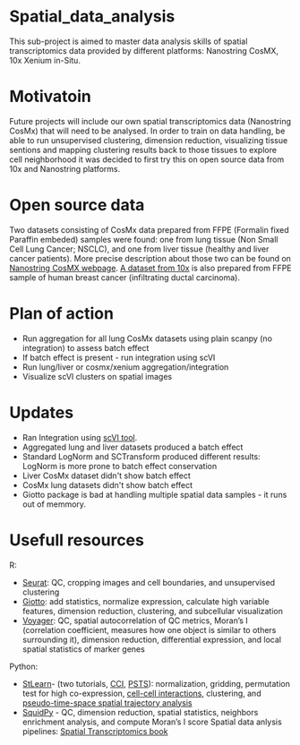 # Spatial_data_analysis
This sub-project is aimed to master data analysis skills of spatial transcriptomics data provided by different platforms: Nanostring CosMX, 10x Xenium in-Situ. 
# Motivatoin 
Future projects will include our own spatial transcriptomics data (Nanostring CosMx) that will need to be analysed. In order to train on data handling, be able to run unsupervised clustering, dimension reduction, visualizing tissue sentions and mapping clustering results back to those tissues to explore cell neighborhood it was decided to first try this on open source data from 10x and Nanostring platforms. 
# Open source data 
Two datasets consisting of CosMx data prepared from FFPE (Formalin fixed Paraffin embeded) samples were found: one from lung tissue (Non Small Cell Lung Cancer; NSCLC), and one from liver tissue (healthy and liver cancer patients). More precise description about those two can be found on [Nanostring CosMX webpage](https://nanostring.com/products/cosmx-spatial-molecular-imager/ffpe-dataset/). [A dataset from 10x](https://www.10xgenomics.com/resources/datasets/xenium-ffpe-human-breast-with-custom-add-on-panel-1-standard) is also prepared from FFPE sample of human breast cancer (infiltrating ductal carcinoma). 
# Plan of action
- Run aggregation for all lung CosMx datasets using plain scanpy (no integration) to assess batch effect
- If batch effect is present - run integration using scVI
- Run lung/liver or cosmx/xenium aggregation/integration
- Visualize scVI clusters on spatial images
# Updates 
- Ran Integration using [scVI tool](https://docs.scvi-tools.org/en/stable/index.html).
- Aggregated lung and liver datasets produced a batch effect
- Standard LogNorm and SCTransform produced different results: LogNorm is more prone to batch effect conservation
- Liver CosMx dataset didn't show batch effect
- CosMx lung datasets didn't show batch effect
- Giotto package is bad at handling multiple spatial data samples - it runs out of memmory. 
# Usefull resources 
R: 
- [Seurat](https://satijalab.org/seurat/articles/spatial_vignette_2.html#mouse-brain-10x-genomics-xenium-in-situ): QC, cropping images and cell boundaries, and unsupervised clustering
- [Giotto](https://giottosuite.readthedocs.io/en/latest/subsections/datasets/xenium_breast_cancer.html): add statistics, normalize expression, calculate high variable features, dimension reduction, clustering, and subcellular visualization
- [Voyager](https://pachterlab.github.io/voyager/articles/vig5_xenium.html): QC, spatial autocorrelation of QC metrics, Moran’s I (correlation coefficient, measures how one object is similar to others surrounding it), dimension reduction, differential expression, and local spatial statistics of marker genes 

Python: 
- [StLearn](https://stlearn.readthedocs.io/en/latest/index.html)- (two tutorials, [CCI](https://stlearn.readthedocs.io/en/latest/tutorials/Xenium_CCI.html), [PSTS](https://stlearn.readthedocs.io/en/latest/tutorials/Xenium_PSTS.html)): normalization, gridding, permutation test for high co-expression, [cell-cell interactions](https://stlearn.readthedocs.io/en/latest/tutorials/Xenium_CCI.html), clustering, and [pseudo-time-space spatial trajectory analysis](https://stlearn.readthedocs.io/en/latest/tutorials/Xenium_PSTS.html)
- [SquidPy](https://squidpy.readthedocs.io/en/latest/external_tutorials/tutorial_xenium.html) - QC, dimension reduction, spatial statistics, neighbors enrichment analysis, and compute Moran’s I score
Spatial data anlysis pipelines: 
[Spatial Transcriptomics book](https://pachterlab.github.io/LP_2021/)
